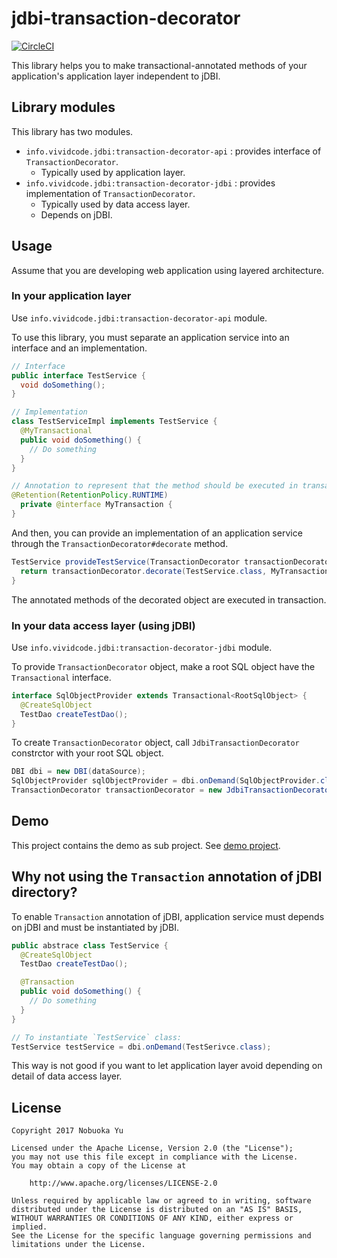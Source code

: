 jdbi-transaction-decorator
==============================

[![CircleCI](https://circleci.com/gh/nobuoka/jdbi-transaction-decorator.svg?style=svg)](https://circleci.com/gh/nobuoka/jdbi-transaction-decorator)

This library helps you to make transactional-annotated methods of your application's application layer independent to jDBI.

## Library modules

This library has two modules.

* `info.vividcode.jdbi:transaction-decorator-api` : provides interface of `TransactionDecorator`.
  * Typically used by application layer.
* `info.vividcode.jdbi:transaction-decorator-jdbi` : provides implementation of `TransactionDecorator`.
  * Typically used by data access layer.
  * Depends on jDBI.

## Usage

Assume that you are developing web application using layered architecture.

### In your application layer

Use `info.vividcode.jdbi:transaction-decorator-api` module.

To use this library, you must separate an application service into an interface and an implementation.

```java
// Interface
public interface TestService {
  void doSomething();
}

// Implementation
class TestServiceImpl implements TestService {
  @MyTransactional
  public void doSomething() {
    // Do something
  }
}

// Annotation to represent that the method should be executed in transaction
@Retention(RetentionPolicy.RUNTIME)
  private @interface MyTransaction {
}
```

And then, you can provide an implementation of an application service through the `TransactionDecorator#decorate` method.

```java
TestService provideTestService(TransactionDecorator transactionDecorator) { // In this case, this object is provided by data access layer.
  return transactionDecorator.decorate(TestService.class, MyTransaction.class, new TestServiceImpl());
}
```

The annotated methods of the decorated object are executed in transaction.

### In your data access layer (using jDBI)

Use `info.vividcode.jdbi:transaction-decorator-jdbi` module.

To provide `TransactionDecorator` object, make a root SQL object have the `Transactional` interface.

```java
interface SqlObjectProvider extends Transactional<RootSqlObject> {
  @CreateSqlObject
  TestDao createTestDao();
}
```

To create `TransactionDecorator` object, call `JdbiTransactionDecorator` constrctor with your root SQL object.

```java
DBI dbi = new DBI(dataSource);
SqlObjectProvider sqlObjectProvider = dbi.onDemand(SqlObjectProvider.class);
TransactionDecorator transactionDecorator = new JdbiTransactionDecorator(sqlObjectProvider);
```

## Demo

This project contains the demo as sub project.
See [demo project](./demo/).

## Why not using the `Transaction` annotation of jDBI directory?

To enable `Transaction` annotation of jDBI, application service must depends on jDBI and
must be instantiated by jDBI.

```java
public abstrace class TestService {
  @CreateSqlObject
  TestDao createTestDao();

  @Transaction
  public void doSomething() {
    // Do something
  }
}

// To instantiate `TestService` class:
TestService testService = dbi.onDemand(TestSerivce.class);
```

This way is not good if you want to let application layer avoid depending on detail of data access layer.

## License

```
Copyright 2017 Nobuoka Yu

Licensed under the Apache License, Version 2.0 (the "License");
you may not use this file except in compliance with the License.
You may obtain a copy of the License at

    http://www.apache.org/licenses/LICENSE-2.0

Unless required by applicable law or agreed to in writing, software
distributed under the License is distributed on an "AS IS" BASIS,
WITHOUT WARRANTIES OR CONDITIONS OF ANY KIND, either express or implied.
See the License for the specific language governing permissions and
limitations under the License.
```
